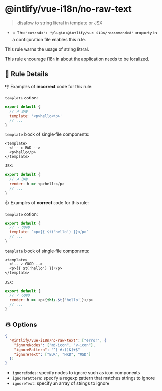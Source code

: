 # @intlify/vue-i18n/no-raw-text

> disallow to string literal in template or JSX

- :star: The `"extends": "plugin:@intlify/vue-i18n/recommended"` property in a configuration file enables this rule.

This rule warns the usage of string literal.

This rule encourage i18n in about the application needs to be localized.

## :book: Rule Details

:-1: Examples of **incorrect** code for this rule:

`template` option:
```js
export default {
  // ✗ BAD
  template: '<p>hello</p>'
  // ...
}
```

`template` block of single-file components:
```vue
<template>
  <!-- ✗ BAD -->
  <p>hello</p>
</template>
```

`JSX`:
```js
export default {
  // ✗ BAD
  render: h => <p>hello</p>
  // ...
}
```

:+1: Examples of **correct** code for this rule:

`template` option:
```js
export default {
  // ✓ GOOD
  template: `<p>{{ $t('hello') }}</p>`
  // ...
}
```

`template` block of single-file components:
```vue
<template>
  <!-- ✓ GOOD -->
  <p>{{ $t('hello') }}</p>
</template>
```

`JSX`:
```js
export default {
  // ✓ GOOD
  render: h => <p>{this.$t('hello')}</p>
  // ...
}
```

## :gear: Options

```json
{
  "@intlify/vue-i18n/no-raw-text": ["error", {
    "ignoreNodes": ["md-icon", "v-icon"],
    "ignorePattern": "^[-#:()&]+$",
    "ignoreText": ["EUR", "HKD", "USD"]
  }]
}
```

- `ignoreNodes`: specify nodes to ignore such as icon components
- `ignorePattern`: specify a regexp pattern that matches strings to ignore
- `ignoreText`: specify an array of strings to ignore
